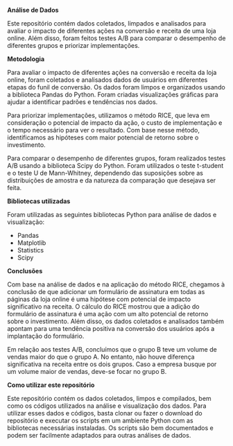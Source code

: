 **Análise de Dados**

Este repositório contém dados coletados, limpados e analisados para avaliar o impacto de diferentes ações na conversão e receita de uma loja online. Além disso, foram feitos testes A/B para comparar o desempenho de diferentes grupos e priorizar implementações.

**Metodologia**

Para avaliar o impacto de diferentes ações na conversão e receita da loja online, foram coletados e analisados dados de usuários em diferentes etapas do funil de conversão. Os dados foram limpos e organizados usando a biblioteca Pandas do Python. Foram criadas visualizações gráficas para ajudar a identificar padrões e tendências nos dados.

Para priorizar implementações, utilizamos o método RICE, que leva em consideração o potencial de impacto da ação, o custo de implementação e o tempo necessário para ver o resultado. Com base nesse método, identificamos as hipóteses com maior potencial de retorno sobre o investimento.

Para comparar o desempenho de diferentes grupos, foram realizados testes A/B usando a biblioteca Scipy do Python. Foram utilizados o teste t-student e o teste U de Mann-Whitney, dependendo das suposições sobre as distribuições de amostra e da natureza da comparação que desejava ser feita.

**Bibliotecas utilizadas**

Foram utilizadas as seguintes bibliotecas Python para análise de dados e visualização:

-   Pandas
-   Matplotlib
-   Statistics
-   Scipy

**Conclusões**

Com base na análise de dados e na aplicação do método RICE, chegamos à conclusão de que adicionar um formulário de assinatura em todas as páginas da loja online é uma hipótese com potencial de impacto significativo na receita. O cálculo do RICE mostrou que a adição do formulário de assinatura é uma ação com um alto potencial de retorno sobre o investimento. Além disso, os dados coletados e analisados também apontam para uma tendência positiva na conversão dos usuários após a implantação do formulário.

Em relação aos testes A/B, concluímos que o grupo B teve um volume de vendas maior do que o grupo A. No entanto, não houve diferença significativa na receita entre os dois grupos. Caso a empresa busque por um volume maior de vendas, deve-se focar no grupo B.

**Como utilizar este repositório**

Este repositório contém os dados coletados, limpos e compilados, bem como os códigos utilizados na análise e visualização dos dados. Para utilizar esses dados e códigos, basta clonar ou fazer o download do repositório e executar os scripts em um ambiente Python com as bibliotecas necessárias instaladas. Os scripts são bem documentados e podem ser facilmente adaptados para outras análises de dados.
